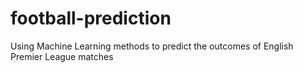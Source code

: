 football-prediction
===================

Using Machine Learning methods to predict the outcomes of English Premier League matches
